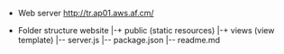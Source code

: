 
* Web server
http://tr.ap01.aws.af.cm/

* Folder structure
website
 |-+ public (static resources)
 |-+ views (view template)
 |-- server.js
 |-- package.json
 |-- readme.md